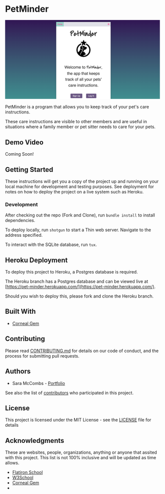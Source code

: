 # PetMinder

![Screenshot of the PetMinder app](./public/PM-Crop.png)

PetMinder is a program that allows you to keep track of your pet's care instructions.

These care instructions are visible to other members and are useful in situations where a family member or pet sitter needs to care for your pets.

## Demo Video

Coming Soon!

## Getting Started

These instructions will get you a copy of the project up and running on your local machine for development and testing purposes. See deployment for notes on how to deploy the project on a live system such as Heroku.

### Development

After checking out the repo (Fork and Clone), run `bundle install` to install dependencies.

To deploy locally, run `shotgun` to start a Thin web server. Navigate to the address specified.

To interact with the SQLite database, run `tux`.

## Heroku Deployment

To deploy this project to Heroku, a Postgres database is required.

The Heroku branch has a Postgres database and can be viewed live at [https://pet-minder.herokuapp.com/](https://pet-minder.herokuapp.com/).

Should you wish to deploy this, please fork and clone the Heroku branch.

## Built With

- [Corneal Gem](https://thebrianemory.github.io/corneal/)

## Contributing

Please read [CONTRIBUTING.md](https://github.com/saramccombs/pet-minder/blob/master/CONTRIBUTING.md) for details on our code of conduct, and the process for submitting pull requests.

## Authors

* Sara McCombs - [Portfolio](https://theSaraMcCombs.com)

See also the list of [contributors](https://github.com/saramccombs/pet-minder/contributors) who participated in this project.

## License

This project is licensed under the MIT License - see the [LICENSE](LICENSE) file for details

## Acknowledgments

These are websites, people, organizations, anything or anyone that assited with this project. This list is not 100% inclusive and will be updated as time allows. 

* [Flatiron School](https://flatironschool.com/)
* [W3School](https://www.w3schools.com/)
* [Corneal Gem](https://thebrianemory.github.io/corneal/)
* 
